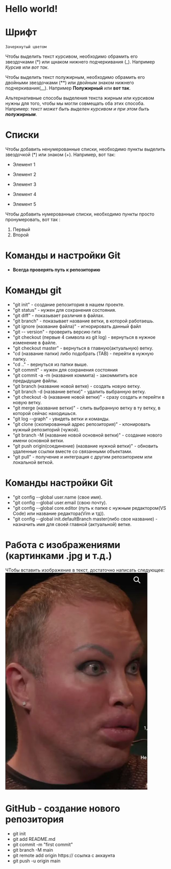 Hello world!
=

# Шрифт

`Зачеркнутый цветом`

Чтобы выделить текст курсивом, необходимо обрамить его звездочками (*) или щнаком нижнего подчеркивания (_). Например *Курсив* или _вот так_.

Чтобы выделить текст полужирным, необходимо обрамить его двойными звездочками (**) или двойным знаком нижнего подчеркивания(__). Например **Полужирный** или __вот так__.

Альтернативные способы выделения текста жирным или курсивом нужны для того, чтобы мы могли совмещать оба этих способа. Например: _текст может быть выделен курсивом и при этом быть **полужирным**_.

# Списки

Чтобы добавить ненумерованные списки, необходимо пункты выделить звездочкой (*) или знаком (+). Например, вот так:

* Элемент 1

* Элемент 2

* Элемент 3

+ Элемент 4

+ Элемент 5

Чтобы добавить нумерованные списки, необходимо пункты просто пронумеровать, вот так :

1. Первый 
2. Второй

# Команды и настройки Git

* **Всегда проверять путь к репозиторию**

# Команды git

* "git init" - создание репозитория в нашем проекте.
* "git status" - нужен для сохранения состояния.
* "git diff" - показывает различия в файлах.
* "git branch" - показывает название ветки, в которой работаешь.
* "git ignore (название файла)" - игнорировать данный файл
* "git -- version" - проверить версию гита
* "git checkout (первые 4 символа из git log) - вернуться в нужное изменение в файле.
* "git checkout master" - вернуться в главную(актуальную) ветку.
* "cd (название папки) либо подобрать (TAB) - перейти в нужную папку.
* "cd .." - вернуться из папки выше.
* "git commit" - нужен для сохранения состояния
* "git commit -a -m (названия коммита) - закоммитить все предыдущие файлы.
* "git branch (название новой ветке) - создать новую ветку.
* "git branch -d (название ветки)" - удалить выбранную ветку.
* "git checkout -b (название новой ветки)" - сразу создать и перейти в новую ветку.
* "git merge (название ветки)" - слить выбранную ветку в ту ветку, в которой сейчас находишься.
* "git log --graph" - увидеть ветки и команды. 
* "git clone (скопированный адрес репозитория)" - клонировать нужный репозиторий (чужой).
* "git branch -M (название новой основной ветки)" - создание нового имени основной ветки.
* "git push origin(соединение) (название нужной ветки)" - обновить удаленные ссылки вместе со связанными объектами.
* "git pull" - получение и интеграция с другим репозиторием или локальной веткой.

# Команды настройки Git

* "git config --global user.name (свое имя).
* "git config --global user.email (свою почту).
* "git config --global core.editor (путь к папке с нужным редактором(VS Code) или название редактора(Vim и тд)).
* "git config --global init.defaultBranch master(либо свое название) - назначить имя для своей главной (актуальной) ветке.

# Работа с изображениями (картинками .jpg и т.д.)

ЧТобы вставить изображение в текст, достаточно написать следующее: 
![Привет, итс ми Александр!](Shpak.jpg)

# GitHub - создание нового репозитория

* git init
* git add README.md
* git commit -m "first commit"
* git branch -M main
* git remote add origin https:// ссылка с аккаунта
* git push -u origin main